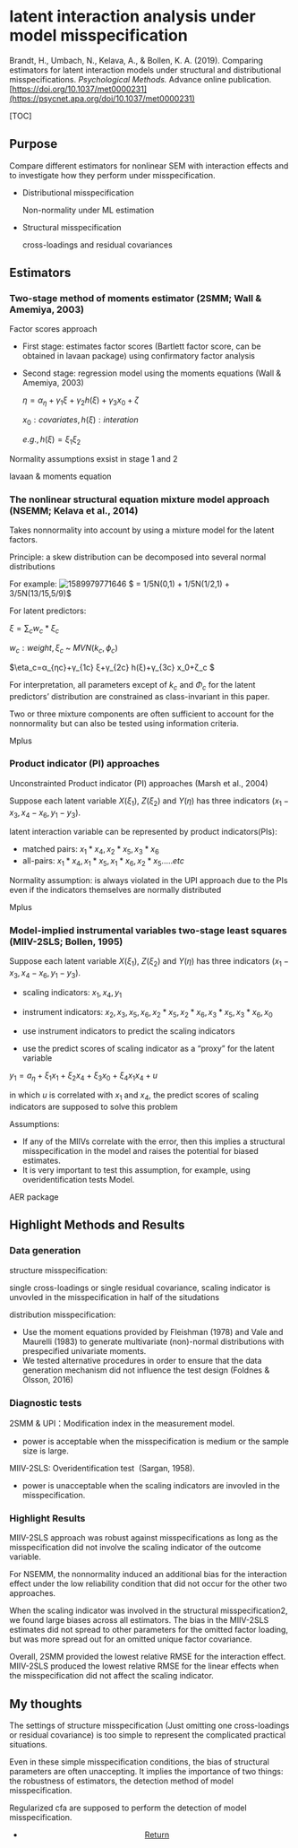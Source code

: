 # latent interaction analysis under model misspecification

Brandt, H., Umbach, N., Kelava, A., & Bollen, K. A. (2019). Comparing estimators for latent interaction models under structural and distributional misspecifications. *Psychological Methods.* Advance online publication. [https://doi.org/10.1037/met0000231](https://psycnet.apa.org/doi/10.1037/met0000231)

[TOC]

## Purpose
Compare different estimators for nonlinear SEM with interaction effects and to investigate how they perform under misspecification.
- Distributional misspecification

  Non-normality under ML estimation

- Structural misspecification

  cross-loadings and residual covariances


## Estimators
### Two-stage method of moments estimator (2SMM; Wall & Amemiya, 2003)

Factor scores approach
- First stage: estimates factor scores (Bartlett factor score, can be obtained in lavaan package) using confirmatory factor analysis

- Second stage: regression model using the moments equations (Wall & Amemiya, 2003)

  $η=α_η+γ_1 ξ+γ_2 h(ξ)+γ_3 x_0+ζ$ 

  $x_0:covariates,h(ξ):interation$

  $e.g., h(ξ)=ξ_1 ξ_2$

Normality assumptions exsist in stage 1 and 2

lavaan & moments equation

### The nonlinear structural equation mixture model approach (NSEMM; Kelava et al., 2014)
Takes nonnormality into account by using a mixture model for the latent factors.

Principle: a skew distribution can be decomposed into several normal distributions

For example:
![1589979771646](fig/sum_200520.png)
$ = 1/5N(0,1) + 1/5N(1/2,1) + 3/5N(13/15,5/9)$

For latent predictors:

$\xi = \sum_c{w_c*\xi_c}$

$w_c: weight,\xi_c$ ~ $MVN(k_c,\phi_c)$

$\eta_c=α_{ηc}+γ_{1c} ξ+γ_{2c} h(ξ)+γ_{3c} x_0+ζ_c $

For interpretation, all parameters except of $k_c$ and $Φ_c$ for the latent predictors’ distribution are constrained as class-invariant in this paper.

Two or three mixture components are often sufficient to account for the nonnormality but can also be tested using information criteria.

Mplus

### Product indicator (PI) approaches
Unconstrainted Product indicator (PI) approaches (Marsh et al., 2004)

Suppose each latent variable $X(\xi_1)$, $Z(\xi_2)$ and $Y(\eta)$ has three indicators $(x_1-x_3, x_4-x_6, y_1-y_3)$.

latent interaction variable can be represented by product indicators(PIs):
- matched pairs: $x_1*x_4, x_2*x_5, x_3*x_6$
- all-pairs:  $x_1*x_4, x_1*x_5, x_1*x_6, x_2*x_5.....etc$

Normality assumption: is always violated in the UPI approach due to the PIs even if the indicators themselves are normally distributed

Mplus

### Model-implied instrumental variables two-stage least squares (MIIV-2SLS; Bollen, 1995)
Suppose each latent variable $X(\xi_1)$, $Z(\xi_2)$ and $Y(\eta)$ has three indicators $(x_1-x_3, x_4-x_6, y_1-y_3)$.

- scaling indicators: $x_1, x_4, y_1$

- instrument indicators: $x_2,x_3,x_5,x_6,x_2*x_5,x_2*x_6,x_3*x_5,x_3*x_6,x_0$

  

- use instrument indicators to predict the scaling indicators

- use the predict scores of scaling indicator as a “proxy” for the latent variable

$y_1=a_\eta+\xi_1 x_1+\xi_2 x_4 + \xi_3 x_0 + \xi_4 x_1x_4 + u$

in which $u$ is correlated with $x_1$ and $x_4$, the predict scores of scaling indicators are supposed to solve this problem

Assumptions:
- If any of the MIIVs correlate with the error, then this implies a structural misspecification in the model and raises the potential for biased estimates.
- It is very important to test this assumption, for example, using overidentification tests Model.

AER package

## Highlight Methods and Results

### Data generation

structure misspecification: 

single cross-loadings or single residual covariance, scaling indicator is unvovled in the misspecification in half of the situdations 

distribution misspecification: 

- Use the moment equations provided by Fleishman (1978) and Vale and Maurelli (1983) to generate multivariate (non)-normal distributions with prespecified univariate moments.
- We tested alternative procedures in order to ensure that the data generation mechanism did not influence the test design  (Foldnes & Olsson, 2016)

### Diagnostic tests
2SMM & UPI：Modification index in the measurement model.
- power is acceptable when the misspecification is medium or the sample size is large.

MIIV-2SLS: Overidentification test  (Sargan, 1958).
- power is unacceptable when the scaling indicators are invovled in the misspecification.


### Highlight Results

MIIV-2SLS approach was robust against misspecifications as long as the misspecification did not involve the scaling indicator of the outcome variable.

For NSEMM, the nonnormality induced an additional bias for the interaction effect under the low reliability condition that did not occur for the other two approaches.

When the scaling indicator was involved in the structural misspecification2, we found large biases across all estimators. The bias in the MIIV-2SLS estimates did not spread to other parameters for the omitted factor loading, but was more spread out for an omitted unique factor covariance.

Overall, 2SMM provided the lowest relative RMSE for the interaction effect. MIIV-2SLS produced the lowest relative RMSE for the linear effects when the misspecification did not affect the scaling indicator.



## My thoughts

The settings of structure misspecification (Just omitting one cross-loadings or residual covariance) is too simple to represent the complicated practical situations.

Even in these simple misspecification conditions, the bias of structural parameters are often unaccepting. It implies the importance of two things: the robustness of estimators, the detection method of model misspecification.

Regularized cfa are supposed to perform the detection of model misspecification.





<center>
<ul class="actions">
<li><a href="https://www.lijinzhang.xyz/blog_200520_summary.html" class="button">Return</a></li>
</ul>			
</center>
